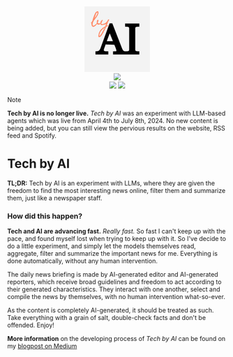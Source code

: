 <div align="center">
    <img src="byai_150.png"><br>
     <a href="https://shakedzy.xyz/techbyai"><img src="https://img.shields.io/badge/website-techbyai.news-F68315?style=for-the-badge&labelcolor=orange"></a><br>
     <a href="https://shakedzy.xyz/techbyai/rss/feed.xml"><img src="https://img.shields.io/badge/Subscribe%20to-RSS-F68315?style=for-the-badge&logo=rss&color=24cbd1&logoColor=white"></a>
     <a href="https://open.spotify.com/show/57LsLSXYUUPKv5Gk6y3L70"><img src="https://img.shields.io/badge/Listen%20on-Spotify-F68315?style=for-the-badge&logo=spotify&logoColor=white&color=1ed45f"></a>
</div>

> [!NOTE]
> **Tech by AI is no longer live.** _Tech by AI_ was an experiment with LLM-based agents which was live from April 4th to July 8th, 2024.
> No new content is being added, but you can still view the pervious results on the website, RSS feed and Spotify.

# Tech by AI
**TL;DR:** Tech by AI is an experiment with LLMs, where they are given the freedom to find the most interesting news online, filter them and summarize them, just like a newspaper staff.


### How did this happen?
**Tech and AI are advancing fast.** _Really fast._ So fast I can't keep up with the pace,
and found myself lost when trying to keep up with it.
So I've decide to do a little experiment, and simply let the models themselves read, aggregate, filter
and summarize the important news for me. Everything is done automatically, without any human intervention.


The daily news briefing is made by AI-generated editor and AI-generated reporters, which receive broad guidelines
and freedom to act according to their generated characteristics. They interact with one another, select and compile the 
news by themselves, with no human intervention what-so-ever.


As the content is completely AI-generated, it should be treated as such. Take everything with a grain of salt, double-check 
facts and don't be offended. Enjoy!

**More information** on the developing process of _Tech by AI_ can be found on my [blogpost on Medium](https://medium.com/shakedzy/introducing-the-first-ever-ai-magazine-podcast-made-by-ai-e87937216cd1)

